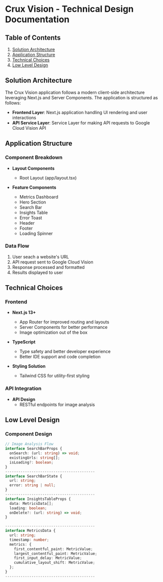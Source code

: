 # Crux Vision - Technical Design Documentation

## Table of Contents
1. [Solution Architecture](#solution-architecture)
2. [Application Structure](#application-structure)
3. [Technical Choices](#technical-choices)
4. [Low Level Design](#low-level-design)

## Solution Architecture
The Crux Vision application follows a modern client-side architecture leveraging Next.js and Server Components. The application is structured as follows:

- **Frontend Layer**: Next.js application handling UI rendering and user interactions
- **API Service Layer**: Service Layer for making API requests to Google Cloud Vision API

## Application Structure

### Component Breakdown
- **Layout Components**
  - Root Layout (app/layout.tsx)
  
- **Feature Components**
  - Metrics Dashboard
  - Hero Section
  - Search Bar
  - Insights Table 
  - Error Toast
  - Header
  - Footer
  - Loading Spinner

### Data Flow
1. User seach a website's URL
2. API request sent to Google Cloud Vision
3. Response processed and formatted
4. Results displayed to user

## Technical Choices

### Frontend
- **Next.js 13+**
  - App Router for improved routing and layouts
  - Server Components for better performance
  - Image optimization out of the box

- **TypeScript**
  - Type safety and better developer experience
  - Better IDE support and code completion

- **Styling Solution**
  - Tailwind CSS for utility-first styling

### API Integration
- **API Design**
  - RESTful endpoints for image analysis

## Low Level Design

### Component Design
```typescript
// Image Analysis Flow
interface SearchBarProps {
  onSearch: (url: string) => void;
  existingUrls: string[];
  isLoading?: boolean;
}
-----------------------------------------
interface SearchBarState {
  url: string;
  error: string | null;
}
-----------------------------------------
interface InsightsTableProps {
  data: MetricsData[];
  loading: boolean;
  onDelete?: (url: string) => void;
}

-----------------------------------------
interface MetricsData {
  url: string;
  timestamp: number;
  metrics: {
    first_contentful_paint: MetricValue;
    largest_contentful_paint: MetricValue;
    first_input_delay: MetricValue;
    cumulative_layout_shift: MetricValue;
  };
}
-----------------------------------------